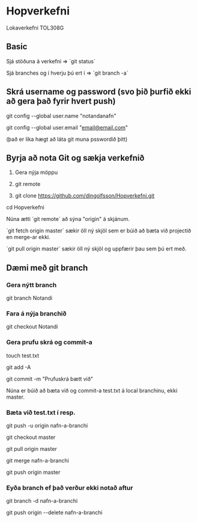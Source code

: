 # Hopverkefni
Lokaverkefni TOL308G

## Basic
Sjá stöðuna á verkefni => ´git status´

Sjá branches og í hverju þú ert í => ´git branch -a´


## Skrá username og password (svo þið þurfið ekki að gera það fyrir hvert push)
git config --global user.name "notandanafn"

git config --global user.email "email@email.com"

(það er líka hægt að láta git muna psswordið þitt)

## Byrja að nota Git og sækja verkefnið
1. Gera nýja möppu

2. git remote

3. git clone https://github.com/dingolfsson/Hopverkefni.git

cd Hopverkefni

Núna ætti ´git remote´ að sýna "origin" á skjánum.

´git fetch origin master´ sækir öll ný skjöl sem er búið að bæta við projectið en merge-ar ekki.

´git pull origin master´ sækir öll ný skjöl og uppfærir þau sem þú ert með.

## Dæmi með git branch
### Gera nýtt branch
git branch Notandi 
### Fara á nýja branchið
git checkout Notandi
### Gera prufu skrá og commit-a
touch test.txt

git add -A

git commit -m "Prufuskrá bætt við"

Núna er búið að bæta við og commit-a test.txt á local branchinu, ekki master.

### Bæta við test.txt í resp.
git push -u origin nafn-a-branchi

git checkout master

git pull origin master

git merge nafn-a-branchi

git push origin master

### Eyða branch ef það verður ekki notað aftur
git branch -d nafn-a-branchi

git push origin --delete nafn-a-branchi
